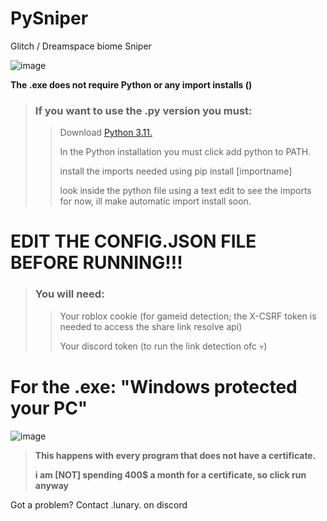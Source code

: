 # PySniper 
Glitch / Dreamspace biome Sniper

![image](https://github.com/user-attachments/assets/c615dd53-d8b2-4dff-8ed2-4fb39f9131d0)

**The .exe does not require Python or any import installs ()**

> ### If you want to use the .py version you must:
>> Download [Python 3.11.](https://www.python.org/downloads/release/python-3110/)
>>
>> In the Python installation you must click add python to PATH.
>> 
>> install the imports needed using pip install \[importname]
>>
>> look inside the python file using a text edit to see the imports for now, ill make automatic import install soon.

# EDIT THE CONFIG.JSON FILE BEFORE RUNNING!!!
> ### You will need: 
>> Your roblox cookie (for gameid detection; the X-CSRF token is needed to access the share link resolve api)
>>
>> Your discord token (to run the link detection ofc 💀)

# For the .exe: "Windows protected your PC"

![image](https://github.com/user-attachments/assets/a9c9524e-dde8-4047-bdcc-c8f8c6245126)

> **This happens with every program that does not have a certificate.**
>
> **i am [NOT] spending 400$ a month for a certificate, so click run anyway**


Got a problem? Contact .lunary. on discord
